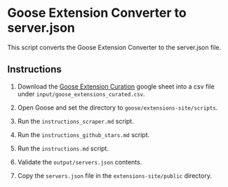 # Goose Extension Converter to server.json

This script converts the Goose Extension Converter to the server.json file.

## Instructions

1. Download the [Goose Extension Curation](https://docs.google.com/spreadsheets/d/11lKmnI4k_eCqwgZqnbPVcyAY-LkbYl4A4V3aeHEUi10/edit?gid=0#gid=0) google sheet into a csv file under `input/goose_extensions_curated.csv`.

2. Open Goose and set the directory to `goose/extensions-site/scripts`.

3. Run the `instructions_scraper.md` script.

4. Run the `instructions_github_stars.md` script.

5. Run the `instructions.md` script.

6. Validate the `output/servers.json` contents.

7. Copy the `servers.json` file in the `extensions-site/public` directory.

